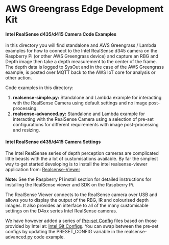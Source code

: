 # AWS Greengrass Edge Development Kit

#### Intel RealSense d435/d415 Camera Code Examples

in this directory you will find standalone and AWS Greengrass / Lambda examples for how to connect to the Intel RealSense d345 camera on the Raspberry Pi (or other AWS Greengrass device) and capture an RBG and Depth image then take a depth measurement to the center of the frame. The depth data is logged to SysOut and in the case of the AWS Greengrass example, is posted over MQTT back to the AWS IoT core for analysis or other action.

Code examples in this directory:
1) **realsense-simple.py:** Standalone and Lambda example for interacting with the RealSense Camera using default settings and no image post-processing.
1) **realsense-advanced.py:** Standalone and Lambda example for interacting with the RealSense Camera using a selection of pre-set configurations for different requirements with image post-processing and resizing. 

#### Intel RealSense d435/d415 Camera Settings  

The Intel RealSense series of depth perception cameras are complicated little beasts with the a lot of customisations available. By far the simplest way to get started developing is to install the intel realsense-viewer application from: [Realsense-Viewer](https://github.com/IntelRealSense/librealsense)  

**Note:** See the Raspberry PI install section for detailed instructions for installing the RealSense viewer and SDK on the Raspberry Pi.

The RealSense Viewer connects to the RealSense camera over USB and allows you to display the output of the RBG, IR and colourised depth images. It also provides an interface to all of the many customisable settings on the D4xx series Intel RealSense cameras. 

We have however added a series of [Pre-set Config](./preset-configs/) files based on those provided by Intel at: [Intel Git Configs](https://github.com/IntelRealSense/librealsense/wiki/D400-Series-Visual-Presets). You can swap between the pre-set configs by updating the PRESET_CONFIG variable in the realsense-advanced.py code example.
